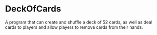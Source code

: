 # DeckOfCards
A program that can create and shuffle a deck of 52 cards, as well as deal cards to players and allow players to remove cards from their hands.
